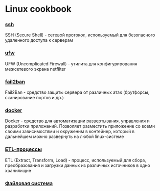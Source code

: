 # Linux cookbook

### [ssh](ssh/readme.md)
SSH (Secure Shell) - сетевой протокол, используемый для безопасного удаленного доступа к серверам

### [ufw](ufw/readme.md)
UFW (Uncomplicated Firewall) - утилита для конфигурирования межсетевого экрана netfilter

### [fail2ban](fail2ban/readme.md)
Fail2Ban - средство защиты сервера от различных атак (брутфорсы, сканирование портов и др.)

### [docker](docker/readme.md)
Docker - средство для автоматизации развертывания, управления и разработки приложений. Позволяет разместить приложение со всеми своими зависимостями и окруженим в контейнер, который в дальнейшем можно развернуть на любой linux-системе

### [ETL-процессы](ETL/readme.md)
ETL (Extract, Transform, Load) - процесс, используемый для сбора, преобразования и загрузки данных из различных источников в одно хранилищие

### [Файловая система](FS/readme.md)
